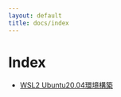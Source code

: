 ```yaml
---
layout: default
title: docs/index
---
```


# Index

- [WSL2 Ubuntu20.04環境構築](main-wsl2-ubuntu-2004.html)

